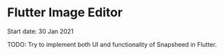 # Flutter Image Editor
Start date: 30 Jan 2021

TODO: Try to implement both UI and functionality of Snapsheed in Flutter.


